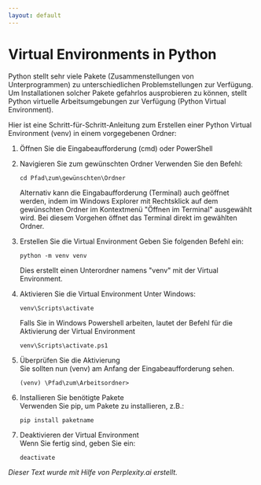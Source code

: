```yaml
---
layout: default
---
```


# Virtual Environments in Python

Python stellt sehr viele Pakete (Zusammenstellungen von Unterprogrammen)
zu unterschiedlichen Problemstellungen
zur Verfügung. Um Installationen solcher Pakete gefahrlos ausprobieren
zu können, stellt Python virtuelle Arbeitsumgebungen zur Verfügung
(Python Virtual Environment). 

Hier ist eine Schritt-für-Schritt-Anleitung zum Erstellen einer Python
Virtual Environment (venv) in einem vorgegebenen Ordner: 

1. Öffnen Sie die Eingabeaufforderung (cmd) oder PowerShell

2. Navigieren Sie zum gewünschten Ordner
   Verwenden Sie den Befehl:
   ```
   cd Pfad\zum\gewünschten\Ordner
   ```

   Alternativ kann die Eingabaufforderung (Terminal) auch geöffnet
   werden, indem im Windows Explorer mit
   Rechtsklick auf dem gewünschten Ordner im Kontextmenü "Öffnen im
   Terminal"  ausgewählt wird. Bei diesem Vorgehen öffnet das Terminal
   direkt im gewählten Ordner.

3. Erstellen Sie die Virtual Environment
   Geben Sie folgenden Befehl ein:  
   ```
   python -m venv venv
   ```
   Dies erstellt einen Unterordner namens "venv" mit der Virtual Environment.

4. Aktivieren Sie die Virtual Environment
   Unter Windows:  
   ```
   venv\Scripts\activate
   ```

   Falls Sie in Windows Powershell arbeiten, lautet der Befehl für die
   Aktivierung der Virtual Environment  
   ```
   venv\Scripts\activate.ps1
   ```
   
5. Überprüfen Sie die Aktivierung  
   Sie sollten nun (venv) am Anfang der Eingabeaufforderung sehen.  
   ```
   (venv) \Pfad\zum\Arbeitsordner>
   ```

6. Installieren Sie benötigte Pakete  
   Verwenden Sie pip, um Pakete zu installieren, z.B.:
   ```
   pip install paketname
   ```

7. Deaktivieren der Virtual Environment  
   Wenn Sie fertig sind, geben Sie ein:
   ```
   deactivate
   ```


*Dieser Text wurde mit Hilfe von Perplexity.ai erstellt.*